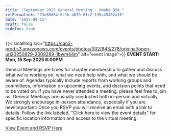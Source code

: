 ```yaml
---
title: "September 2025 General Meeting - Omaha DSA "
relPermalink: "73d80684-0c1b-4039-81c2-135a45402a16"
date: "2025-09-15"
draft: false
hideToc: true
---
```


 {{< smallImg src="https://can2-prod.s3.amazonaws.com/events/photos/002/843/278/original/open-uri20250829-2009289-1bwm44m" alt="event image">}} 
**EVENT START: Mon, 15 Sep 2025 6:00PM**

General Meetings are times for chapter membership to gather and discuss what we're working on, what we need help with, and what we should be aware of. Agendas typically include
 reports from working groups and committees, information on upcoming 
events, and decision points that need to be voted on. If you have never 
attended a meeting, please feel free to join us. General Meetings
 are usually conducted both in-person and virtually. We strongly 
encourage in-person attendance, especially if you are new!Important:
 Once you RSVP you will receive an email with a link to details. Follow 
the link labeled, "Click here to view the event details" for specific 
location information and access to the virtual meeting.

[View Event and RSVP Here](https://actionnetwork.org/events/september-2025-general-meeting-omaha-dsa)
